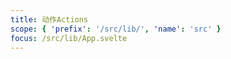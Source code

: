 ```yaml
---
title: 动作Actions
scope: { 'prefix': '/src/lib/', 'name': 'src' }
focus: /src/lib/App.svelte
---
```

